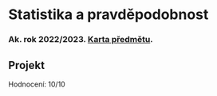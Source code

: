 # Statistika a pravděpodobnost
### Ak. rok 2022/2023. [Karta předmětu](https://www.fit.vut.cz/study/course/259477/.cs).

## Projekt
Hodnocení: 10/10


